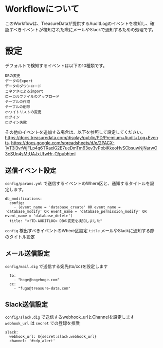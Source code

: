 # Workflowについて
このWorkflowは、TreasureDataが提供するAuditLogのイベントを検知し、確認すべきイベントが検知された際にメールやSlackで通知するための処理です。
  
# 設定
デフォルトで検知するイベントは以下の10種類です。
```
DBの変更
データのExport
データのダウンロード
コネクタによるimport
ローカルファイルのアップロード
テーブルの作成
テーブルの削除
ホワイトリストの変更
ログイン
ログイン失敗
```
その他のイベントを追加する場合は、以下を参照して設定してください。  
https://docs.treasuredata.com/display/public/PD/Premium+Audit+Log+Events. 
https://docs.google.com/spreadsheets/d/e/2PACX-1vT3l3vrWjFLp4q6TRaxlG2E7ueDmTm63ov3vPpbiKkeoHvSCbsuwNjNarwO3cSUn4sMtUAJxUfwHr-O/pubhtml
　　
## 送信イベント設定
`config/params.yml` で送信するイベントのWhere区と、通知するタイトルを設定します。  
```
db_modifications:
  config:
    - (event_name = 'database_create' OR event_name = 'database_modify' OR event_name = 'database_permission_modify' OR event_name = 'database_delete')
  title: "<!TD-AUDITLOG> DBの変更を検知しました"
```
`config` 検出すべきイベントのWhere区設定
`title` メールやSlackに通知する際のタイトル設定

## メール送信設定
`config/mail.dig` で送信する宛先(to/cc)を設定します
```
  to: 
    - "hoge@hogehoge.com"
  cc:
    - "fuga@treasure-data.com"
```

## Slack送信設定
`config/slack.dig` で送信するwebhook_urlとChannelを設定します  
`webhook_url` は `secret` での登録を推奨
```
slack:
  webhook_url: ${secret:slack.webhook_url}
  channel: '#cdp_alert'
```
